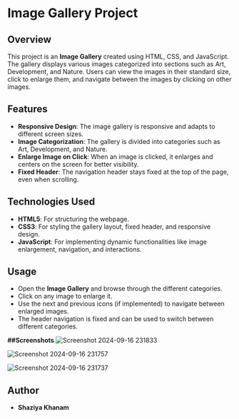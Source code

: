 # Image Gallery Project

## Overview

This project is an **Image Gallery** created using HTML, CSS, and JavaScript. The gallery displays various images categorized into sections such as Art, Development, and Nature. Users can view the images in their standard size, click to enlarge them, and navigate between the images by clicking on other images.

## Features

- **Responsive Design**: The image gallery is responsive and adapts to different screen sizes.
- **Image Categorization**: The gallery is divided into categories such as Art, Development, and Nature.
- **Enlarge Image on Click**: When an image is clicked, it enlarges and centers on the screen for better visibility.
- **Fixed Header**: The navigation header stays fixed at the top of the page, even when scrolling.

## Technologies Used

- **HTML5**: For structuring the webpage.
- **CSS3**: For styling the gallery layout, fixed header, and responsive design.
- **JavaScript**: For implementing dynamic functionalities like image enlargement, navigation, and interactions.

## Usage

- Open the **Image Gallery** and browse through the different categories.
- Click on any image to enlarge it.
- Use the next and previous icons (if implemented) to navigate between enlarged images.
- The header navigation is fixed and can be used to switch between different categories.


**##Screenshots**
![Screenshot 2024-09-16 231833](https://github.com/user-attachments/assets/6d5dbccd-ab28-4880-85a1-4c52718c9c5a)

![Screenshot 2024-09-16 231757](https://github.com/user-attachments/assets/0342f61a-c7e5-4d00-93b1-ac91c726cd75)

![Screenshot 2024-09-16 231737](https://github.com/user-attachments/assets/327b00ac-6794-4374-abc0-ae39b0d52821)


## Author

- **Shaziya Khanam**
